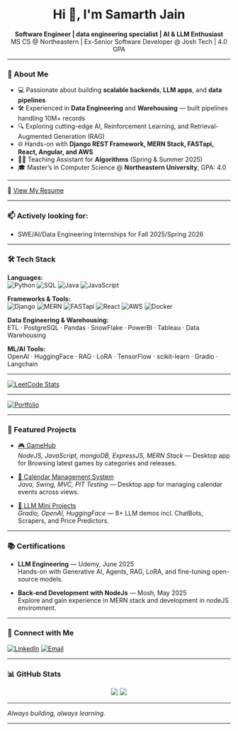 <h1 align="center">Hi 👋, I'm Samarth Jain</h1>
<p align="center">
  <b>Software Engineer | data engineering specialist | AI & LLM Enthusiast</b><br>
  MS CS @ Northeastern | Ex-Senior Software Developer @ Josh Tech | 4.0 GPA
</p>

---

### 🚀 About Me
- 💻 Passionate about building **scalable backends**, **LLM apps**, and **data pipelines**
- 🛠️ Experienced in **Data Engineering** and **Warehousing** — built pipelines handling 10M+ records
- 🔍 Exploring cutting-edge AI, Reinforcement Learning, and Retrieval-Augmented Generation (RAG)
- 🌐 Hands-on with **Django REST Framework, MERN Stack, FASTapi, React, Angular, and AWS**
- 👨‍🏫 Teaching Assistant for **Algorithms** (Spring & Summer 2025)
- 🎓 Master’s in Computer Science @ **Northeastern University**, GPA: 4.0

---

📄 [View My Resume](https://drive.google.com/file/d/1NRF--DNci1lp43nfej8j7Eko8LXu43zX/view?usp=sharing)

---

### 📫 Actively looking for:
- SWE/AI/Data Engineering Internships for Fall 2025/Spring 2026

---

### 🛠️ Tech Stack

**Languages:**  
![Python](https://img.shields.io/badge/Python-3776AB?style=flat&logo=python&logoColor=white)
![SQL](https://img.shields.io/badge/SQL-4479A1?style=flat&logo=postgresql&logoColor=white)
![Java](https://img.shields.io/badge/Java-ED8B00?style=flat&logo=java&logoColor=white)
![JavaScript](https://img.shields.io/badge/JavaScript-00ADD8?style=flat&logo=javascript&logoColor=white)

**Frameworks & Tools:**  
![Django](https://img.shields.io/badge/Django-092E20?style=flat&logo=django&logoColor=white)
![MERN](https://img.shields.io/badge/MERN-00ADD8?style=flat&logoColor=white)
![FASTapi](https://img.shields.io/badge/FASTAPI-009688?style=flat&logo=fastapi)
![React](https://img.shields.io/badge/React-20232A?style=flat&logo=react)
![AWS](https://img.shields.io/badge/AWS-232F3E?style=flat&logo=amazon-aws)
![Docker](https://img.shields.io/badge/Docker-2496ED?style=flat&logo=docker)

**Data Engineering & Warehousing:**  
ETL · PostgreSQL · Pandas · SnowFlake · PowerBI · Tableau · Data Warehousing

**ML/AI Tools:**  
OpenAI · HuggingFace · RAG · LoRA · TensorFlow · scikit-learn · Gradio · Langchain

---

[![LeetCode Stats](https://leetcard.jacoblin.cool/sam-Jain?theme=light&font=Roboto&ext=heatmap)](https://leetcode.com/u/sam-Jain/)

---


[![Portfolio](https://img.shields.io/badge/Portfolio-Visit-blue)](https://resumepal.fyi/samarth)

---

### 🔧 Featured Projects

- [🎮 GameHub](https://github.com/sam-is-in-the-states/GameHub)  
  *NodeJS, JavaScript, mongoDB, ExpressJS, MERN Stack* — Desktop app for Browsing latest games by categories and releases.

- [📅 Calendar Management System](https://github.com/sam-is-in-the-states/calendar-management-system)  
  *Java, Swing, MVC, PIT Testing* — Desktop app for managing calendar events across views.

- [🧠 LLM Mini Projects](https://github.com/sam-is-in-the-states/LLM_engineering)  
  *Gradio, OpenAI, HuggingFace* — 8+ LLM demos incl. ChatBots, Scrapers, and Price Predictors.

---

### 📚 Certifications

- **LLM Engineering** — Udemy, June 2025  
  Hands-on with Generative AI, Agents, RAG, LoRA, and fine-tuning open-source models.

- **Back-end Development with NodeJs** — Mosh, May 2025  
  Explore and gain experience in MERN stack and development in nodeJS enviromnent.

---

### 🤝 Connect with Me

[![LinkedIn](https://img.shields.io/badge/LinkedIn-blue?logo=linkedin)](https://www.linkedin.com/in/samarth-jain-91290818b/)
[![Email](https://img.shields.io/badge/Email-jain.samar@northeastern.edu-red)](mailto:jain.samar@northeastern.edu)

---

### 📊 GitHub Stats

<p align="center">
  <img src="https://github-readme-stats.vercel.app/api?username=sam-is-in-the-states&show_icons=true&theme=default" />
  <img src="https://github-readme-stats.vercel.app/api/top-langs/?username=sam-is-in-the-states&layout=compact" />
</p>

---

*Always building, always learning.*
****
